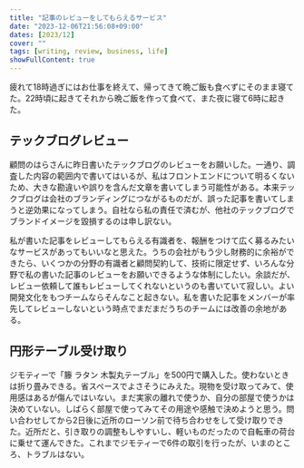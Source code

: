 ```yaml
---
title: "記事のレビューをしてもらえるサービス"
date: "2023-12-06T21:56:08+09:00"
dates: [2023/12]
cover: ""
tags: [writing, review, business, life]
showFullContent: true
---
```


疲れて18時過ぎにはお仕事を終えて、帰ってきて晩ご飯も食べずにそのまま寝てた。22時頃に起きてそれから晩ご飯を作って食べて、また夜に寝て6時に起きた。

## テックブログレビュー

顧問のはらさんに昨日書いたテックブログのレビューをお願いした。一通り、調査した内容の範囲内で書いてはいるが、私はフロントエンドについて明るくないため、大きな勘違いや誤りを含んだ文章を書いてしまう可能性がある。本来テックブログは会社のブランディングにつながるものだが、誤った記事を書いてしまうと逆効果になってしまう。自社なら私の責任で済むが、他社のテックブログでブランドイメージを毀損するのは申し訳ない。

私が書いた記事をレビューしてもらえる有識者を、報酬をつけて広く募るみたいなサービスがあってもいいなと思えた。うちの会社がもう少し財務的に余裕ができたら、いくつかの分野の有識者と顧問契約して、技術に限定せず、いろんな分野で私の書いた記事のレビューをお願いできるような体制にしたい。余談だが、レビュー依頼して誰もレビューしてくれないというのも書いていて寂しい。よい開発文化をもつチームならそんなこと起きない。私を書いた記事をメンバーが率先してレビューしないという時点でまだまだうちのチームには改善の余地がある。

## 円形テーブル受け取り

ジモティーで「籐 ラタン 木製丸テーブル」を500円で購入した。使わないときは折り畳みできる。省スペースでよさそうにみえた。現物を受け取ってみて、使用感はあるが傷んではいない。まだ実家の離れで使うか、自分の部屋で使うかは決めていない。しばらく部屋で使ってみてその用途や感触で決めようと思う。問い合わせしてから2日後に近所のローソン前で待ち合わせをして受け取りできた。近所だと、引き取りの調整もしやすいし、軽いものだったので自転車の荷台に乗せて運んできた。これまでジモティーで6件の取引を行ったが、いまのところ、トラブルはない。
